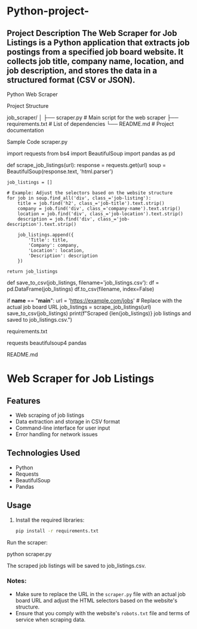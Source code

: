 # Python-project-
## Project Description The Web Scraper for Job Listings is a Python application that extracts job postings from a specified job board website. It collects job title, company name, location, and job description, and stores the data in a structured format (CSV or JSON).

Python Web Scraper 


Project Structure

job_scraper/
│
├── scraper.py              # Main script for the web scraper
├── requirements.txt        # List of dependencies
└── README.md               # Project documentation


Sample Code
scraper.py

import requests
from bs4 import BeautifulSoup
import pandas as pd

def scrape_job_listings(url):
    response = requests.get(url)
    soup = BeautifulSoup(response.text, 'html.parser')

    job_listings = []
    
    # Example: Adjust the selectors based on the website structure
    for job in soup.find_all('div', class_='job-listing'):
        title = job.find('h2', class_='job-title').text.strip()
        company = job.find('div', class_='company-name').text.strip()
        location = job.find('div', class_='job-location').text.strip()
        description = job.find('div', class_='job-description').text.strip()
        
        job_listings.append({
            'Title': title,
            'Company': company,
            'Location': location,
            'Description': description
        })

    return job_listings

def save_to_csv(job_listings, filename='job_listings.csv'):
    df = pd.DataFrame(job_listings)
    df.to_csv(filename, index=False)

if __name__ == "__main__":
    url = 'https://example.com/jobs'  # Replace with the actual job board URL
    job_listings = scrape_job_listings(url)
    save_to_csv(job_listings)
    print(f"Scraped {len(job_listings)} job listings and saved to job_listings.csv.")


requirements.txt

requests
beautifulsoup4
pandas

README.md

# Web Scraper for Job Listings

## Features
- Web scraping of job listings
- Data extraction and storage in CSV format
- Command-line interface for user input
- Error handling for network issues

## Technologies Used
- Python
- Requests
- BeautifulSoup
- Pandas

## Usage
1. Install the required libraries:
   ```bash
   pip install -r requirements.txt


Run the scraper:

python scraper.py


The scraped job listings will be saved to job_listings.csv.


### Notes:
- Make sure to replace the URL in the `scraper.py` file with an actual job board URL and adjust the HTML selectors based on the website's structure.
- Ensure that you comply with the website's `robots.txt` file and terms of service when scraping data.



